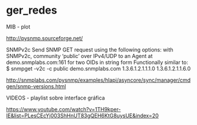 # ger_redes
MIB - plot

http://pysnmp.sourceforge.net/


SNMPv2c
Send SNMP GET request using the following options:
with SNMPv2c, community ‘public’
over IPv4/UDP
to an Agent at demo.snmplabs.com:161
for two OIDs in string form
Functionally similar to:
$ snmpget -v2c -c public demo.snmplabs.com 1.3.6.1.2.1.1.1.0 1.3.6.1.2.1.1.6.0

http://snmplabs.com/pysnmp/examples/hlapi/asyncore/sync/manager/cmdgen/snmp-versions.html


VIDEOS - playlist sobre interface gráfica

https://www.youtube.com/watch?v=1TH9kper-IE&list=PLesCEcYj003ShHnUT83gQEH6KtG8uysUE&index=20
